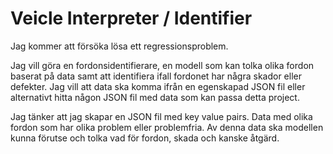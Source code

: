 # Veicle Interpreter / Identifier

Jag kommer att försöka lösa ett regressionsproblem.

Jag vill göra en fordonsidentifierare, en modell som kan tolka olika fordon baserat på data samt att identifiera ifall fordonet har några skador eller defekter. Jag vill att data ska komma ifrån en egenskapad JSON fil eller alternativt hitta någon JSON fil med data som kan passa detta project.

Jag tänker att jag skapar en JSON fil med key value pairs. Data med olika fordon som har olika problem eller problemfria.
Av denna data ska modellen kunna förutse och tolka vad för fordon, skada och kanske åtgärd.
